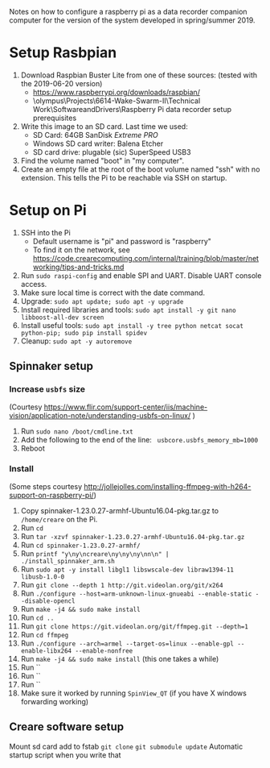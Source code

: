 Notes on how to configure a raspberry pi as a data recorder companion computer for the version of the system developed in spring/summer 2019.

# Setup Rasbpian

1. Download Raspbian Buster Lite from one of these sources: (tested with the 2019-06-20 version)
    - https://www.raspberrypi.org/downloads/raspbian/
    - \\olympus\Projects\6614-Wake-Swarm-II\Technical Work\SoftwareandDrivers\Raspberry Pi data recorder setup prerequisites
2. Write this image to an SD card.  Last time we used:
    - SD Card: 64GB SanDisk *Extreme PRO*
    - Windows SD card writer: Balena Etcher
    - SD card drive: plugable (sic) SuperSpeed USB3
3. Find the volume named "boot" in "my computer".
4. Create an empty file at the root of the boot volume named "ssh" with no extension.  This tells the Pi to be reachable via SSH on startup.

# Setup on Pi

1. SSH into the Pi
    - Default username is "pi" and password is "raspberry"
    - To find it on the network, see https://code.crearecomputing.com/internal/training/blob/master/networking/tips-and-tricks.md
2. Run `sudo raspi-config` and enable SPI and UART.  Disable UART console access.
2. Make sure local time is correct with the date command.
6. Upgrade: `sudo apt update; sudo apt -y upgrade`
4. Install required libraries and tools: `sudo apt install -y git nano libboost-all-dev screen`
5. Install useful tools: `sudo apt install -y tree python netcat socat python-pip; sudo pip install spidev`
7. Cleanup: `sudo apt -y autoremove`

## Spinnaker setup

### Increase `usbfs` size
(Courtesy https://www.flir.com/support-center/iis/machine-vision/application-note/understanding-usbfs-on-linux/ )
1. Run `sudo nano /boot/cmdline.txt`
2. Add the following to the end of the line: ` usbcore.usbfs_memory_mb=1000`
3. Reboot

### Install
(Some steps courtesy http://jollejolles.com/installing-ffmpeg-with-h264-support-on-raspberry-pi/)

1. Copy spinnaker-1.23.0.27-armhf-Ubuntu16.04-pkg.tar.gz to `/home/creare` on the Pi.
2. Run `cd`
3. Run `tar -xzvf spinnaker-1.23.0.27-armhf-Ubuntu16.04-pkg.tar.gz`
4. Run `cd spinnaker-1.23.0.27-armhf/`
5. Run `printf "y\ny\ncreare\ny\ny\ny\nn\n" | ./install_spinnaker_arm.sh`
6. Run `sudo apt -y install libgl1 libswscale-dev libraw1394-11 libusb-1.0-0`
7. Run `git clone --depth 1 http://git.videolan.org/git/x264`
8. Run `./configure --host=arm-unknown-linux-gnueabi --enable-static --disable-opencl`
9. Run `make -j4 && sudo make install`
10. Run `cd ..`
11. Run `git clone https://git.videolan.org/git/ffmpeg.git --depth=1`
12. Run `cd ffmpeg`
13. Run `./configure --arch=armel --target-os=linux --enable-gpl --enable-libx264 --enable-nonfree`
14. Run `make -j4 && sudo make install` (this one takes a while)
15. Run ``
16. Run ``
17. Run ``
18. Make sure it worked by running `SpinView_QT` (if you have X windows forwarding working)

## Creare software setup
Mount sd card
add to fstab
`git clone`
`git submodule update`
Automatic startup script when you write that